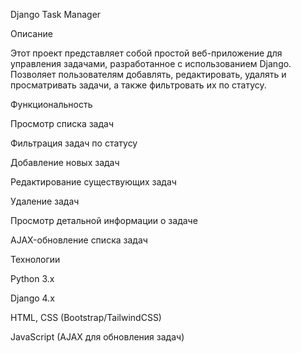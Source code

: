 Django Task Manager

Описание

Этот проект представляет собой простой веб-приложение для управления задачами, разработанное с использованием Django. Позволяет пользователям добавлять, редактировать, удалять и просматривать задачи, а также фильтровать их по статусу.

Функциональность

Просмотр списка задач

Фильтрация задач по статусу

Добавление новых задач

Редактирование существующих задач

Удаление задач

Просмотр детальной информации о задаче

AJAX-обновление списка задач

Технологии

Python 3.x

Django 4.x

HTML, CSS (Bootstrap/TailwindCSS)

JavaScript (AJAX для обновления задач)
